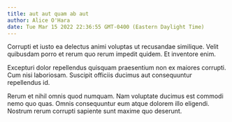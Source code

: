```yaml
---
title: aut aut quam ab aut
author: Alice O'Hara
date: Tue Mar 15 2022 22:36:55 GMT-0400 (Eastern Daylight Time)
---
```

Corrupti et iusto ea delectus animi voluptas ut recusandae similique. Velit quibusdam porro et rerum quo rerum impedit quidem. Et inventore enim.

 Excepturi dolor repellendus quisquam praesentium non ex maiores corrupti. Cum nisi laboriosam. Suscipit officiis ducimus aut consequuntur repellendus id.

 Rerum et nihil omnis quod numquam. Nam voluptate ducimus est commodi nemo quo quas. Omnis consequuntur eum atque dolorem illo eligendi. Nostrum rerum corrupti sapiente sunt maxime quo deserunt.